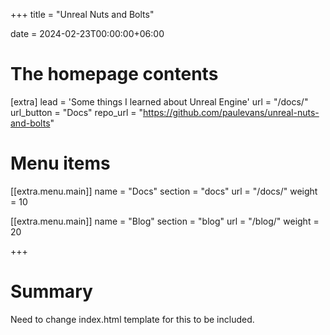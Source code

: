 +++
title = "Unreal Nuts and Bolts"

date = 2024-02-23T00:00:00+06:00

# The homepage contents
[extra]
lead = 'Some things I learned about Unreal Engine'
url = "/docs/"
url_button = "Docs"
repo_url = "https://github.com/paulevans/unreal-nuts-and-bolts"

# Menu items
[[extra.menu.main]]
name = "Docs"
section = "docs"
url = "/docs/"
weight = 10

[[extra.menu.main]]
name = "Blog"
section = "blog"
url = "/blog/"
weight = 20



+++

# Summary

Need to change index.html template for this to be included.
